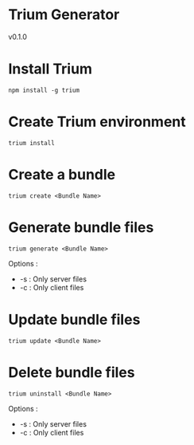 # Trium Generator

v0.1.0

# Install Trium

    npm install -g trium
    
# Create Trium environment

    trium install
    
# Create a bundle

    trium create <Bundle Name>
    
# Generate bundle files

    trium generate <Bundle Name>
    
Options :
* -s : Only server files
* -c : Only client files
    
# Update bundle files

    trium update <Bundle Name>
    
# Delete bundle files

    trium uninstall <Bundle Name>
    
Options :
* -s : Only server files
* -c : Only client files
